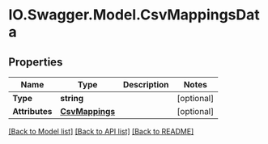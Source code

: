 # IO.Swagger.Model.CsvMappingsData
## Properties

Name | Type | Description | Notes
------------ | ------------- | ------------- | -------------
**Type** | **string** |  | [optional] 
**Attributes** | [**CsvMappings**](CsvMappings.md) |  | [optional] 

[[Back to Model list]](../README.md#documentation-for-models) [[Back to API list]](../README.md#documentation-for-api-endpoints) [[Back to README]](../README.md)

